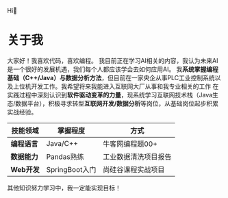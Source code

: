 Hi👋
# 关于我
大家好！我喜欢代码，喜欢编程。
我目前正在学习AI相关的内容，我认为未来AI是一个很好的发展机遇，我们每个人都应该学会去如何应用AI。
我**系统掌握编程基础（C++/Java）与数据分析方法**，但目前在一家央企从事PLC工业控制系统以及上位机开发工作。我希望将来我能进入互联网大厂从事和我专业相关的工作
在实践过程中深刻认识到**软件驱动变革的力量**，现系统学习互联网技术栈（Java生态/数据平台），积极寻求转型**互联网开发/数据分析**等岗位，从基础岗位起步积累实战经验。

| 技能领域 | 掌握程度 | 方式 |
| --- | --- | --- |
| **编程语言** | Java/C++ | 牛客网编程题00+ |
| **数据能力** | Pandas熟练 | 工业数据清洗项目报告 |
| **Web开发** | SpringBoot入门 | 尚硅谷课程实战项目 |

其他知识努力学习中，我一定能实现目标！

